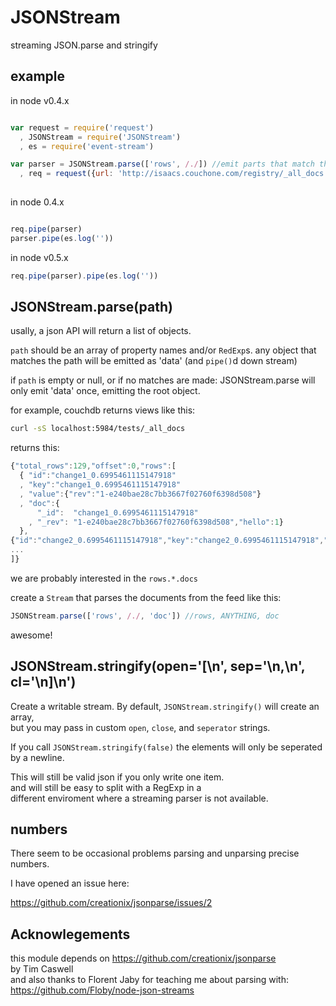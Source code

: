# JSONStream

streaming JSON.parse and stringify

## example

in node v0.4.x

```javascript

var request = require('request')
  , JSONStream = require('JSONStream')
  , es = require('event-stream')

var parser = JSONStream.parse(['rows', /./]) //emit parts that match this path (any element of the rows array)
  , req = request({url: 'http://isaacs.couchone.com/registry/_all_docs'})
  
```

in node 0.4.x


```javascript

req.pipe(parser)
parser.pipe(es.log(''))

```

in node v0.5.x


```javascript
req.pipe(parser).pipe(es.log(''))

```

## JSONStream.parse(path)

usally, a json API will return a list of objects.  

`path` should be an array of property names and/or `RedExp`s.
any object that matches the path will be emitted as 'data' (and `pipe()`d down stream)

if `path` is empty or null, or if no matches are made:
JSONStream.parse will only emit 'data' once, emitting the root object.

for example, couchdb returns views like this:

``` bash
curl -sS localhost:5984/tests/_all_docs
```
returns this:

``` js
{"total_rows":129,"offset":0,"rows":[
  { "id":"change1_0.6995461115147918"
  , "key":"change1_0.6995461115147918"
  , "value":{"rev":"1-e240bae28c7bb3667f02760f6398d508"}
  , "doc":{
      "_id":  "change1_0.6995461115147918"
    , "_rev": "1-e240bae28c7bb3667f02760f6398d508","hello":1}
  },
{"id":"change2_0.6995461115147918","key":"change2_0.6995461115147918","value":{"rev":"1-13677d36b98c0c075145bb8975105153"},"doc":{"_id":"change2_0.6995461115147918","_rev":"1-13677d36b98c0c075145bb8975105153","hello":2}},
...
]}

```

we are probably interested in the `rows.*.docs`  

create a `Stream` that parses the documents from the feed like this:

``` js
JSONStream.parse(['rows', /./, 'doc']) //rows, ANYTHING, doc
``` 
awesome!

## JSONStream.stringify(open='[\n', sep='\n,\n', cl='\n]\n')

Create a writable stream.
By default, `JSONStream.stringify()` will create an array,  
but you may pass in custom `open`, `close`, and `seperator` strings.  

If you call `JSONStream.stringify(false)` the elements will only be seperated by a newline.  

This will still be valid json if you only write one item.  
and will still be easy to split with a RegExp in a  
different enviroment where a streaming parser is not available.

## numbers

There seem to be occasional problems parsing and unparsing precise numbers.  

I have opened an issue here:

https://github.com/creationix/jsonparse/issues/2

## Acknowlegements

  this module depends on https://github.com/creationix/jsonparse  
  by Tim Caswell  
  and also thanks to Florent Jaby for teaching me about parsing with:
  https://github.com/Floby/node-json-streams
